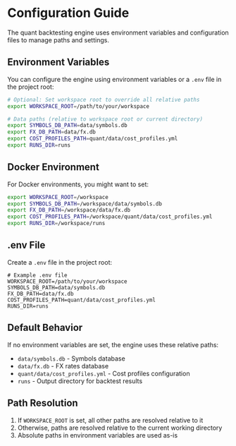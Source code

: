 # Configuration Guide

The quant backtesting engine uses environment variables and configuration files to manage paths and settings.

## Environment Variables

You can configure the engine using environment variables or a `.env` file in the project root:

```bash
# Optional: Set workspace root to override all relative paths
export WORKSPACE_ROOT=/path/to/your/workspace

# Data paths (relative to workspace root or current directory)
export SYMBOLS_DB_PATH=data/symbols.db
export FX_DB_PATH=data/fx.db
export COST_PROFILES_PATH=quant/data/cost_profiles.yml
export RUNS_DIR=runs
```

## Docker Environment

For Docker environments, you might want to set:

```bash
export WORKSPACE_ROOT=/workspace
export SYMBOLS_DB_PATH=/workspace/data/symbols.db
export FX_DB_PATH=/workspace/data/fx.db
export COST_PROFILES_PATH=/workspace/quant/data/cost_profiles.yml
export RUNS_DIR=/workspace/runs
```

## .env File

Create a `.env` file in the project root:

```env
# Example .env file
WORKSPACE_ROOT=/path/to/your/workspace
SYMBOLS_DB_PATH=data/symbols.db
FX_DB_PATH=data/fx.db
COST_PROFILES_PATH=quant/data/cost_profiles.yml
RUNS_DIR=runs
```

## Default Behavior

If no environment variables are set, the engine uses these relative paths:

- `data/symbols.db` - Symbols database
- `data/fx.db` - FX rates database
- `quant/data/cost_profiles.yml` - Cost profiles configuration
- `runs` - Output directory for backtest results

## Path Resolution

1. If `WORKSPACE_ROOT` is set, all other paths are resolved relative to it
2. Otherwise, paths are resolved relative to the current working directory
3. Absolute paths in environment variables are used as-is
